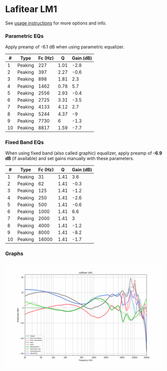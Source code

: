 # Lafitear LM1
See [usage instructions](https://github.com/jaakkopasanen/AutoEq#usage) for more options and info.

### Parametric EQs
Apply preamp of -6.1 dB when using parametric equalizer.

|   # | Type    |   Fc (Hz) |    Q |   Gain (dB) |
|-----|---------|-----------|------|-------------|
|   1 | Peaking |       227 | 1.01 |        -2.8 |
|   2 | Peaking |       397 | 2.27 |        -0.6 |
|   3 | Peaking |       898 | 1.81 |         2.3 |
|   4 | Peaking |      1462 | 0.78 |         5.7 |
|   5 | Peaking |      2556 | 2.93 |        -0.4 |
|   6 | Peaking |      2725 | 3.31 |        -3.5 |
|   7 | Peaking |      4133 | 4.12 |         2.7 |
|   8 | Peaking |      5244 | 4.37 |        -9   |
|   9 | Peaking |      7730 | 6    |        -1.3 |
|  10 | Peaking |      8817 | 1.59 |        -7.7 |

### Fixed Band EQs
When using fixed band (also called graphic) equalizer, apply preamp of **-6.9 dB** (if available) and set gains manually with these parameters.

|   # | Type    |   Fc (Hz) |    Q |   Gain (dB) |
|-----|---------|-----------|------|-------------|
|   1 | Peaking |        31 | 1.41 |         3.6 |
|   2 | Peaking |        62 | 1.41 |        -0.3 |
|   3 | Peaking |       125 | 1.41 |        -1.2 |
|   4 | Peaking |       250 | 1.41 |        -2.6 |
|   5 | Peaking |       500 | 1.41 |        -0.6 |
|   6 | Peaking |      1000 | 1.41 |         6.6 |
|   7 | Peaking |      2000 | 1.41 |         3   |
|   8 | Peaking |      4000 | 1.41 |        -1.2 |
|   9 | Peaking |      8000 | 1.41 |        -8.2 |
|  10 | Peaking |     16000 | 1.41 |        -1.7 |

### Graphs
![](./Lafitear%20LM1.png)
